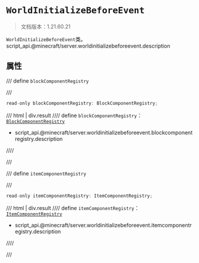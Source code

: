 # `WorldInitializeBeforeEvent`

> 文档版本：1.21.60.21

`WorldInitializeBeforeEvent`类。script_api.@minecraft/server.worldinitializebeforeevent.description

## 属性

/// define
`blockComponentRegistry`


///

```js
read-only blockComponentRegistry: BlockComponentRegistry;
```

/// html | div.result
//// define
`blockComponentRegistry`：[`BlockComponentRegistry`](./blockcomponentregistry.md)

- script_api.@minecraft/server.worldinitializebeforeevent.blockcomponentregistry.description


////

///


/// define
`itemComponentRegistry`


///

```js
read-only itemComponentRegistry: ItemComponentRegistry;
```

/// html | div.result
//// define
`itemComponentRegistry`：[`ItemComponentRegistry`](./itemcomponentregistry.md)

- script_api.@minecraft/server.worldinitializebeforeevent.itemcomponentregistry.description


////

///

